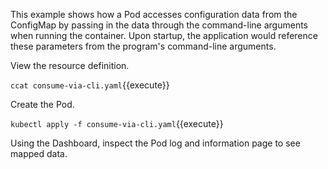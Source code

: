This example shows how a Pod accesses configuration data from the ConfigMap by passing in the data through the command-line arguments when running the container. Upon startup, the application would reference these parameters from the program's command-line arguments.

View the resource definition.

`ccat consume-via-cli.yaml`{{execute}}

Create the Pod.

`kubectl apply -f consume-via-cli.yaml`{{execute}}

Using the Dashboard, inspect the Pod log and information page to see mapped data.
